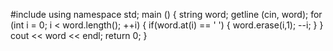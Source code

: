 #include <iostream>
using namespace std;
main () {
    string word;
    getline (cin, word);
    for (int i = 0; i < word.length(); ++i) {
        if(word.at(i) == ' ') {
            word.erase(i,1);
            --i;
        }
    }
    cout << word << endl;
    return 0;
}
